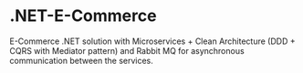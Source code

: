 # .NET-E-Commerce

E-Commerce .NET solution with Microservices + Clean Architecture (DDD + CQRS with Mediator pattern) and Rabbit MQ for asynchronous communication between the services.

